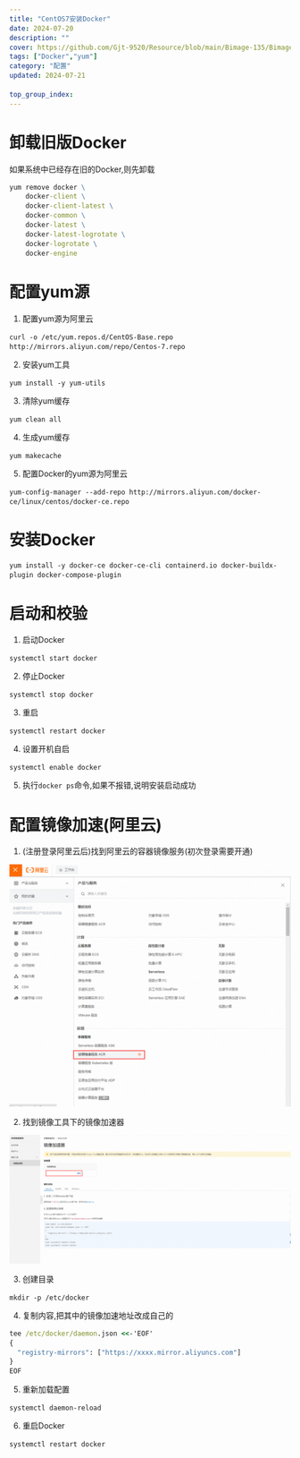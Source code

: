```yaml
---
title: "CentOS7安装Docker"
date: 2024-07-20
description: ""
cover: https://github.com/Gjt-9520/Resource/blob/main/Bimage-135/Bimage75.jpg?raw=true
tags: ["Docker","yum"]
category: "配置"
updated: 2024-07-21

top_group_index: 
---
```


# 卸载旧版Docker

如果系统中已经存在旧的Docker,则先卸载

```cmd
yum remove docker \
    docker-client \
    docker-client-latest \
    docker-common \
    docker-latest \
    docker-latest-logrotate \
    docker-logrotate \
    docker-engine
```

# 配置yum源

1. 配置yum源为阿里云

`curl -o /etc/yum.repos.d/CentOS-Base.repo http://mirrors.aliyun.com/repo/Centos-7.repo`

2. 安装yum工具 

`yum install -y yum-utils`

3. 清除yum缓存

`yum clean all`

4. 生成yum缓存

`yum makecache`

5. 配置Docker的yum源为阿里云

`yum-config-manager --add-repo http://mirrors.aliyun.com/docker-ce/linux/centos/docker-ce.repo`

# 安装Docker

`yum install -y docker-ce docker-ce-cli containerd.io docker-buildx-plugin docker-compose-plugin`

# 启动和校验

1. 启动Docker

`systemctl start docker`

2. 停止Docker

`systemctl stop docker`

3. 重启

`systemctl restart docker`

4. 设置开机自启

`systemctl enable docker`

5. 执行`docker ps`命令,如果不报错,说明安装启动成功

# 配置镜像加速(阿里云)

1. (注册登录阿里云后)找到阿里云的容器镜像服务(初次登录需要开通)

![阿里云镜像加速](../images/Docker阿里云镜像加速.png)

2. 找到镜像工具下的镜像加速器

![阿里云镜像加速器](../images/Docker阿里云镜像加速器.png)

3. 创建目录

`mkdir -p /etc/docker`

4. 复制内容,把其中的镜像加速地址改成自己的

```cmd
tee /etc/docker/daemon.json <<-'EOF'
{
  "registry-mirrors": ["https://xxxx.mirror.aliyuncs.com"]
}
EOF
```

5. 重新加载配置

`systemctl daemon-reload`

6. 重启Docker

`systemctl restart docker`